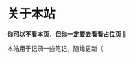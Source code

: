 <!--
 * @FilePath: README.md
 * @Author: xitie2000
 * @Date: 2022-11-28 11:40:40
 * @Url: 
-->
# 关于本站

**你可以不看本页，但你一定要去看看占位页 :smiling_face_with_three_hearts:**

本站用于记录一些笔记，随缘更新（